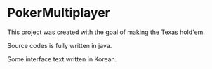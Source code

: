 # PokerMultiplayer

This project was created with the goal of making the Texas hold'em.

Source codes is fully written in java.

Some interface text written in Korean.
